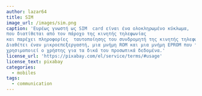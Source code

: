 ```yaml
---
author: lazar64
title: SIM 
image_url: /images/sim.png
caption: 'Ευρέως γνωστή ως SIM  card είναι ένα ολοκληρωμένο κύκλωμα,
που διατίθεται από τον πάροχο της κινητής τηλεφωνίας  
και παρέχει πληροφορίες  ταυτοποίησης του συνδρομητή της κινητής τηλεφωνίας. 
Διαθέτει έναν μικροεπεξεργαστή, μια μνήμη ROM και μια μνήμη EPROM που την 
χρησιμοποιεί ο χρήστης για τα δικά του προσωπικά δεδομένα.'
license_url: 'https://pixabay.com/el/service/terms/#usage'
license_text: pixabay
categories:
  - mobiles
tags:
  - communication
---
```

